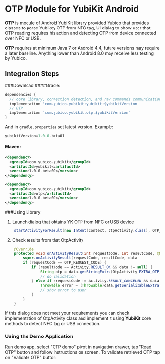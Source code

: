 # OTP Module for YubiKit Android
**OTP** is module of Android YubiKit library provided Yubico that provides classes to parse Yubikey OTP from NFC tag, UI dialog to show user that OTP reading requires his action and detecting OTP from device connected over NFC or USB.

**OTP** requires at minimum  Java 7 or Android 4.4, future versions may require a later baseline. Anything lower than Android 8.0 may receive less testing by Yubico.

## Integration Steps <a name="integration_steps"></a>
###Download
####Gradle:

```gradle
dependencies {  
  // core library, connection detection, and raw commands communication with YubiKey
  implementation 'com.yubico.yubikit:yubikit:$yubikitVersion'
  // OTP
  implementation 'com.yubico.yubikit:otp:$yubikitVersion'
}
```
And in `gradle.properties` set latest version. Example:
```gradle
yubikitVersion=1.0.0-beta01
```
#### Maven:
```xml
<dependency>
  <groupId>com.yubico.yubikit</groupId>
  <artifactId>yubikit</artifactId>
  <version>1.0.0-beta01</version>
</dependency>

<dependency>
  <groupId>com.yubico.yubikit</groupId>
  <artifactId>otp</artifactId>
  <version>1.0.0-beta01</version>
</dependency>
```
###Using Library <a name="using_lib"></a>

1. Launch dialog that obtains YK OTP from NFC or USB device
```java
    startActivityForResult(new Intent(context, OtpActivity.class), OTP_REQUEST_CODE)
```

2. Check results from that OtpActivity
```java
    @Override
    protected void onActivityResult(int requestCode, int resultCode, @Nullable Intent data) {
        super.onActivityResult(requestCode, resultCode, data)
        if (requestCode == OTP_REQUEST_CODE) {
            if (resultCode == Activity.RESULT_OK && data != null) {
                String otp = data.getStringExtra(OtpActivity.EXTRA_OTP);
                // do validation
            } else if (requestCode != Activity.RESULT_CANCELED && data != null) {
                Throwable error = (Throwable)data.getSerializableExtra(OtpActivity.EXTRA_ERROR);
                // show error to user
            }
        }
    }
```

If this dialog does not meet your requirements you can check implementation of OtpActivity class and implement it using **YubiKit** core methods to detect NFC tag or USB connection.

### Using the Demo Application <a name="using_demo"></a>
Run demo app, select "OTP demo" pivot in navigation drawer, tap "Read OTP" button and follow instructions on screen.
To validate retrieved OTP tap on "Validate OTP" button 
